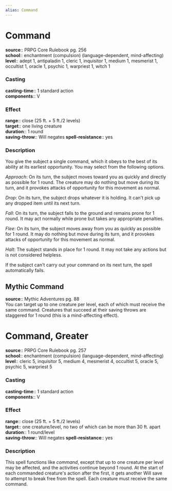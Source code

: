 ```yaml
---
alias: Command
---
```


# Command 

**source**:: PRPG Core Rulebook pg. 256  
**school**:: enchantment (compulsion) (language-dependent, mind-affecting)
**level**:: adept 1, antipaladin 1, cleric 1, inquisitor 1, medium 1, mesmerist 1, occultist 1, oracle 1, psychic 1, warpriest 1, witch 1

### Casting 

**casting-time**:: 1 standard action  
**components**:: V

### Effect 

**range**:: close (25 ft. + 5 ft./2 levels)  
**target**:: one living creature  
**duration**:: 1 round  
**saving-throw**:: Will negates
**spell-resistance**:: yes

### Description 

You give the subject a single command, which it obeys to the best of its ability at its earliest opportunity. You may select from the following options.  
  
*Approach*: On its turn, the subject moves toward you as quickly and directly as possible for 1 round. The creature may do nothing but move during its turn, and it provokes attacks of opportunity for this movement as normal.  
  
*Drop*: On its turn, the subject drops whatever it is holding. It can't pick up any dropped item until its next turn.  
  
*Fall*: On its turn, the subject falls to the ground and remains prone for 1 round. It may act normally while prone but takes any appropriate penalties.  
  
*Flee*: On its turn, the subject moves away from you as quickly as possible for 1 round. It may do nothing but move during its turn, and it provokes attacks of opportunity for this movement as normal.  
  
*Halt*: The subject stands in place for 1 round. It may not take any actions but is not considered helpless.  
  
If the subject can't carry out your command on its next turn, the spell automatically fails.

## Mythic Command 

**source**:: Mythic Adventures pg. 88  
You can target up to one creature per level, each of which must receive the same command. Creatures that succeed at their saving throws are staggered for 1 round (this is a mind-affecting effect).

# Command, Greater 

**source**:: PRPG Core Rulebook pg. 257  
**school**:: enchantment (compulsion) (language-dependent, mind-affecting)
**level**:: cleric 5, inquisitor 5, medium 4, mesmerist 4, occultist 5, oracle 5, psychic 5, warpriest 5

### Casting 

**casting-time**:: 1 standard action  
**components**:: V

### Effect 

**range**:: close (25 ft. + 5 ft./2 levels)  
**target**:: one creature/level, no two of which can be more than 30 ft. apart  
**duration**:: 1 round/level  
**saving-throw**:: Will negates
**spell-resistance**:: yes

### Description 

This spell functions like *command*, except that up to one creature per level may be affected, and the activities continue beyond 1 round. At the start of each commanded creature's action after the first, it gets another Will save to attempt to break free from the spell. Each creature must receive the same command.
